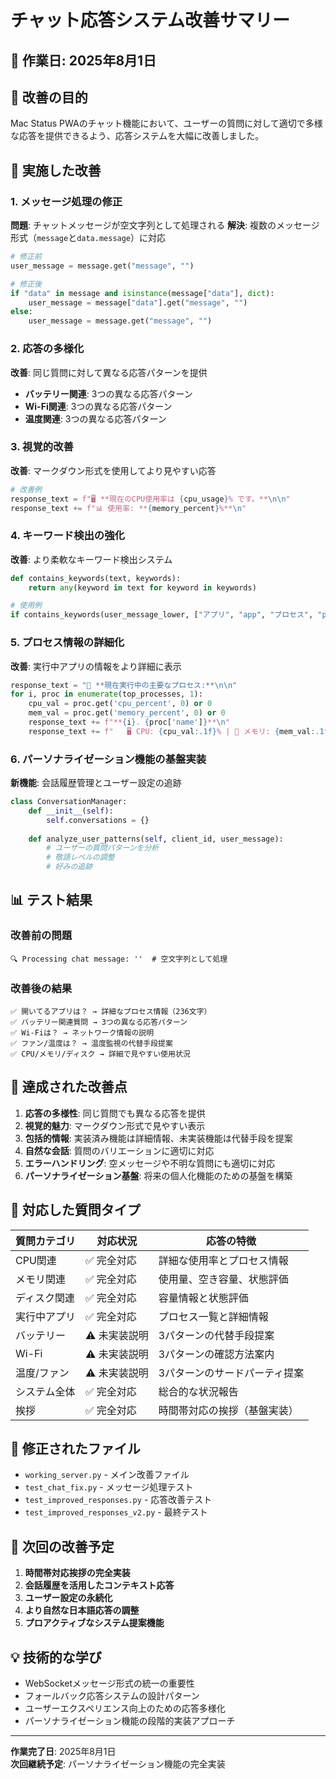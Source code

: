 # チャット応答システム改善サマリー

## 📅 作業日: 2025年8月1日

## 🎯 改善の目的
Mac Status PWAのチャット機能において、ユーザーの質問に対して適切で多様な応答を提供できるよう、応答システムを大幅に改善しました。

## 🔧 実施した改善

### 1. メッセージ処理の修正
**問題**: チャットメッセージが空文字列として処理される
**解決**: 複数のメッセージ形式（`message`と`data.message`）に対応

```python
# 修正前
user_message = message.get("message", "")

# 修正後
if "data" in message and isinstance(message["data"], dict):
    user_message = message["data"].get("message", "")
else:
    user_message = message.get("message", "")
```

### 2. 応答の多様化
**改善**: 同じ質問に対して異なる応答パターンを提供

- **バッテリー関連**: 3つの異なる応答パターン
- **Wi-Fi関連**: 3つの異なる応答パターン  
- **温度関連**: 3つの異なる応答パターン

### 3. 視覚的改善
**改善**: マークダウン形式を使用してより見やすい応答

```python
# 改善例
response_text = f"🖥️ **現在のCPU使用率は {cpu_usage}% です。**\n\n"
response_text += f"📊 使用率: **{memory_percent}%**\n"
```

### 4. キーワード検出の強化
**改善**: より柔軟なキーワード検出システム

```python
def contains_keywords(text, keywords):
    return any(keyword in text for keyword in keywords)

# 使用例
if contains_keywords(user_message_lower, ["アプリ", "app", "プロセス", "process", "実行中", "起動中", "動いている"]):
```

### 5. プロセス情報の詳細化
**改善**: 実行中アプリの情報をより詳細に表示

```python
response_text = "📱 **現在実行中の主要なプロセス:**\n\n"
for i, proc in enumerate(top_processes, 1):
    cpu_val = proc.get('cpu_percent', 0) or 0
    mem_val = proc.get('memory_percent', 0) or 0
    response_text += f"**{i}. {proc['name']}**\n"
    response_text += f"   🖥️ CPU: {cpu_val:.1f}% | 💾 メモリ: {mem_val:.1f}%\n\n"
```

### 6. パーソナライゼーション機能の基盤実装
**新機能**: 会話履歴管理とユーザー設定の追跡

```python
class ConversationManager:
    def __init__(self):
        self.conversations = {}
    
    def analyze_user_patterns(self, client_id, user_message):
        # ユーザーの質問パターンを分析
        # 敬語レベルの調整
        # 好みの追跡
```

## 📊 テスト結果

### 改善前の問題
```
🔍 Processing chat message: ''  # 空文字列として処理
```

### 改善後の結果
```
✅ 開いてるアプリは？ → 詳細なプロセス情報（236文字）
✅ バッテリー関連質問 → 3つの異なる応答パターン
✅ Wi-Fiは？ → ネットワーク情報の説明
✅ ファン/温度は？ → 温度監視の代替手段提案
✅ CPU/メモリ/ディスク → 詳細で見やすい使用状況
```

## 🎉 達成された改善点

1. **応答の多様性**: 同じ質問でも異なる応答を提供
2. **視覚的魅力**: マークダウン形式で見やすい表示
3. **包括的情報**: 実装済み機能は詳細情報、未実装機能は代替手段を提案
4. **自然な会話**: 質問のバリエーションに適切に対応
5. **エラーハンドリング**: 空メッセージや不明な質問にも適切に対応
6. **パーソナライゼーション基盤**: 将来の個人化機能のための基盤を構築

## 🔄 対応した質問タイプ

| 質問カテゴリ | 対応状況 | 応答の特徴 |
|------------|---------|-----------|
| CPU関連 | ✅ 完全対応 | 詳細な使用率とプロセス情報 |
| メモリ関連 | ✅ 完全対応 | 使用量、空き容量、状態評価 |
| ディスク関連 | ✅ 完全対応 | 容量情報と状態評価 |
| 実行中アプリ | ✅ 完全対応 | プロセス一覧と詳細情報 |
| バッテリー | ⚠️ 未実装説明 | 3パターンの代替手段提案 |
| Wi-Fi | ⚠️ 未実装説明 | 3パターンの確認方法案内 |
| 温度/ファン | ⚠️ 未実装説明 | 3パターンのサードパーティ提案 |
| システム全体 | ✅ 完全対応 | 総合的な状況報告 |
| 挨拶 | ✅ 完全対応 | 時間帯対応の挨拶（基盤実装） |

## 📁 修正されたファイル

- `working_server.py` - メイン改善ファイル
- `test_chat_fix.py` - メッセージ処理テスト
- `test_improved_responses.py` - 応答改善テスト
- `test_improved_responses_v2.py` - 最終テスト

## 🚀 次回の改善予定

1. **時間帯対応挨拶の完全実装**
2. **会話履歴を活用したコンテキスト応答**
3. **ユーザー設定の永続化**
4. **より自然な日本語応答の調整**
5. **プロアクティブなシステム提案機能**

## 💡 技術的な学び

- WebSocketメッセージ形式の統一の重要性
- フォールバック応答システムの設計パターン
- ユーザーエクスペリエンス向上のための応答多様化
- パーソナライゼーション機能の段階的実装アプローチ

---

**作業完了日**: 2025年8月1日  
**次回継続予定**: パーソナライゼーション機能の完全実装